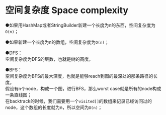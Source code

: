 # 空间复杂度 Space complexity

●如果用HashMap或者StringBuilder新建一个长度为n的东西，空间复杂度为`O(n)`；

●如果新建一个长度为n的数组，空间复杂度为`O(n)`；





●DFS：  
空间复杂度为DFS的层数，也就是树的高度。



●BFS：  
空间复杂度为BFS的最大深度，也就是能够reach到图的最深处的那条路径的长度。  
假设有n个node，构成一个图，进行BFS，那么worst case就是所有的node构成一条直线图；  
在backtrack的时候，我们需要用一个`visited[]`的数组来记录已经访问过的node，这个数组的长度就为n，所以空间为`O(n)`；

